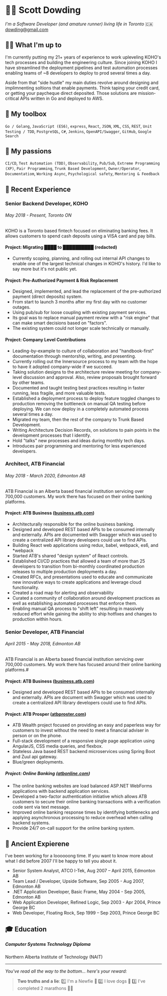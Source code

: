 # 💁‍♂️ Scott Dowding
*I'm a Software Developer (and amature runner) living life in Toronto* 🇨🇦 dowding@gmail.com

## 👨‍💻 What I'm up to

I'm currently putting my 21+ years of experience to work upleveling KOHO's tech processes and building the engineering culture. Since joining KOHO I have streamlined the deployment pipelines and test automation processes enabling teams of ~8 developers to deploy to prod several times a day.

Aside from that "side hustle" my main duties revolve around designing and implimnenting soltions that enable payments. Think taping your credit card, or getting your paycheque direct deposited. Those solutions are mission-critical APIs written in Go and deployed to AWS.

## 💪 My toolbox

`Go / Golang`, `JavaScript (ES6)`, `express`, `React`, `JSON`, `XML`, `CSS`, `REST`, `Unit Testing / TDD`, `PostgreSQL`, `C#`, `Jenkins`, `OpenAPI/Swagger`, `GitHub`, `Google Search`

## 💅 My passions

`CI/CD`, `Test Automation (TDD)`, `Observability`, `Pub/Sub`, `Extreme Programming (XP)`, `Pair Programming`, `Trunk Based Development`, `Owner/Operator`, `Documentatiom`, `Working Async`, `Psychological safety`, `Mentoring & Feedback`

## 🚀 Recent Experience

### Senior Backend Developer, KOHO	
###### May 2018 - Present, Toronto ON

KOHO is a Toronto based fintech focused on eliminating banking fees. It allows customers to spend cash deposits using a VISA card and pay bills.

#### Project: Migrating ████ to ██████████ (redacted)

- Currently scoping, planning, and rolling out internal API changes to enable one of the largest technical changes in KOHO's history. I'd like to say more but it's not public yet.

#### Project: Pre-Authorized Payment & Risk Replacement

- Designed, implemented, and lead the replacement of the pre-authorized payment (direct deposits) system.  
- From start to launch 3 months after my first day with no customer outages.
- Using pub/sub for loose coupling with existing payment services.
- Its goal was to replace manual payment review with a "risk engine" that can make smart decisions based on "factors".  
- The existing system could not longer scale technically or manually.

#### Project:  Company Level Contributions

- Leading-by-example to culture of collaboration and "handbook-first" documentation through mentorship, writing, and presenting.
- Currently rolling out the Innersource process to my team with the hope to have it adopted company-wide if we succeed.
- Taking solution designs to the architecture review meeting for company-level discussion and approval. Also, review proposals brought forward by other teams.
- Documented and taught testing best practices resulting in faster running, less fragile, and more valuable tests.
- Established a deployment process to deploy feature toggled changes to production removing the bottleneck on manual QA testing before deploying. We can now deploy in a completely automated process several times a day.
- Migrated my team, then the rest of the company to Trunk Based Development.
- Writing Architecture Decision Records, on solutions to pain points in the development processes that I identify.
- Hold "talks" new processes and ideas during monthly tech days.
- Introduces pair programming and mentoring for less experienced developers.

### Architect, ATB Financial	
###### May 2018 - March 2020, Edmonton AB

ATB Financial is an Alberta based financial institution servicing over 700,000 customers. My work there has focused on their online banking platforms.

#### Project: ATB Business ([business.atb.com](https://business.atb.com))

* Architecturally responsible for the online business banking.
* Designed and developed REST based APIs to be consumed internally and externally. APIs are documented with Swagger which was used to create a centralized API library developers could use to find APIs.
* Building React web applications using redux, babel, webpack, es6, and *webpack
* Started ATB's shared "design system" of React controls.
* Established CI/CD practices that allowed a team of more than 25 developers to transition from bi-monthly coordinated production releases to multiple production deployments a day.
* Created RFCs, and presentations used to educate and communicate new innovative ways to create applications and leverage cloud functionality.
* Created a road map for alerting and observability
* Curated a community of collaboration around development practices as well as establishing automated processes that enforce them.
* Enabling manual QA process to "shift left" resulting in massively reduced effort while gaining the ability to ship hotfixes and changes to production within hours.

### Senior Developer, ATB Financial	
###### April 2015 - May 2018, Edmonton AB

ATB Financial is an Alberta based financial institution servicing over 700,000 customers. My work there has focused around their online banking platforms.#

#### Project: ATB Business ([business.atb.com](https://business.atb.com))

* Designed and developed REST based APIs to be consumed internally and externally. APIs are document with Swagger which was used to create a centralized API library developers could use to find APIs.

#### Project: ATB Prosper ([atbproster.com](https://www.atbprosper.com))

* ATB Wealth project focused on providing an easy and paperless way for customers to invest without the need to meet a financial adviser in person or on the phone. 
* Full-stack development of a responsive single page application using AngularJS, CSS media queries, and flexbox.
* Stateless Java based REST backend microservices using Spring Boot and Zuul api gateway.
* Blue/green deployments.

##### Project: Online Banking ([atbonline.com](https://www.atbonline.com))
* The online banking websites are load balanced ASP.NET WebForms applications with backend application services.
* Developed a two-factor authentication initiative which allows ATB customers to secure their online banking transactions with a verification code sent via text message.
* Improved online banking response times by identifying bottlenecks and applying asynchronous processing to reduce overhead when calling backend systems.
* Provide 24/7 on-call support for the online banking system.

## 💾 Ancient Expierene

I've been working for a loooooong time. If you want to know more about what I did before 2007 I'll be happy to tell you about it.

- Senior System Analyst, ATCO I-Tek, Aug 2007 – April 2015, Edmonton AB
- Team Lead / Developer, Upside Software, Sep 2005 - Aug 2007, Edmonton AB
- .NET Application Developer, Basic Frame, May 2004 - Sep 2005, Edmonton AB
- Web Application Developer, Refined Logic, Sep 2003 - Apr 2004, Prince George BC
- Web Developer, Floating Rock, Sep 1999 – Sep 2003, Prince George BC

## 🎓 Education

##### Computer Systems Technology Diploma

Northern Alberta Institute of Technology (NAIT) 

--------------------------------------------------------

_You've read all the way to the bottom... here's your reward:_ 

> **Two truths and a lie**:  1️⃣ I'm a Newfie 🎣 2️⃣ I love dogs 🐶 3️⃣ I've completed 2 marathons 🏃‍♂️
